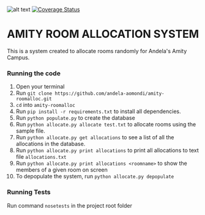 ![alt text](https://travis-ci.org/andela-aomondi/amity-roomalloc.svg?branch=master)
[![Coverage Status](https://coveralls.io/repos/github/andela-aomondi/amity-roomalloc/badge.svg?branch=master)](https://coveralls.io/github/andela-aomondi/amity-roomalloc?branch=master)

# AMITY ROOM ALLOCATION SYSTEM

This is a system created to allocate rooms randomly for Andela's
Amity Campus. 

### Running the code
1. Open your terminal
2. Run `git clone https://github.com/andela-aomondi/amity-roomalloc.git`
3. `cd` into `amity-roomalloc`
4. Run `pip install -r requirements.txt` to install all dependencies.
5. Run `python populate.py` to create the database
6. Run `python allocate.py allocate test.txt` to allocate rooms using the sample file.
7. Run `python allocate.py get allocations` to see a list of all the allocations in the database.
8. Run `python allocate.py print allocations` to print all allocations to text file `allocations.txt`
9. Run `python allocate.py print allocations <roomname>` to show the members of a given room on screen
10. To depopulate the system, run `python allocate.py depopulate`

### Running Tests
Run command `nosetests` in the project root folder